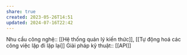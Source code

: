 ```yaml
---
share: true
created: 2023-05-26T14:51
updated: 2024-07-16T22:42
---
```

Nhu cầu công nghệ:: [[Hệ thống quản lý kiến thức]], [[Tự động hoá các công việc lặp đi lặp lại]]
Giải pháp kỹ thuật:: [[API]]